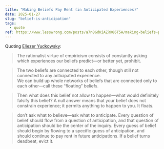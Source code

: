 ```yaml
---
title: "Making Beliefs Pay Rent (in Anticipated Experiences)"
date: 2025-01-27
slug: "belief-is-anticipation"
tags:
  - quote
ref: https://www.lesswrong.com/posts/a7n8GdKiAZRX86T5A/making-beliefs-pay-rent-in-anticipated-experiences
---
```


Quoting [Eliezer Yudkowsky](https://www.lesswrong.com/posts/a7n8GdKiAZRX86T5A/making-beliefs-pay-rent-in-anticipated-experiences):

> The rationalist virtue of empiricism consists of constantly asking which experiences our beliefs predict—or better yet, prohibit.

> The two beliefs are connected to each other, though still not connected to any anticipated experience.<br>We can build up whole networks of beliefs that are connected only to each other—call these “floating” beliefs.

> Then what does this belief not allow to happen—what would definitely falsify this belief? A null answer means that your belief does not constrain experience; it permits anything to happen to you. It floats.

> don’t ask what to believe—ask what to anticipate. Every question of belief should flow from a question of anticipation, and that question of anticipation should be the center of the inquiry. Every guess of belief should begin by flowing to a specific guess of anticipation, and should continue to pay rent in future anticipations. If a belief turns deadbeat, evict it.